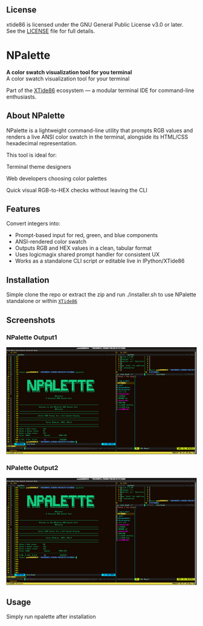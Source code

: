 ## License

xtide86 is licensed under the GNU General Public License v3.0 or later.  
See the [LICENSE](./LICENSE) file for full details.

# NPalette

**A color swatch visualization tool for you terminal**  
A color swatch visualization tool for your terminal

Part of the [XTide86](https://github.com/logicmagix/XTide86) ecosystem — a modular terminal IDE for command-line enthusiasts.

## About NPalette

NPalette is a lightweight command-line utility that prompts RGB values and renders a live ANSI color swatch in the terminal, alongside its HTML/CSS hexadecimal representation.

This tool is ideal for:

Terminal theme designers

Web developers choosing color palettes

Quick visual RGB-to-HEX checks without leaving the CLI

## Features

Convert integers into:
  - Prompt-based input for red, green, and blue components
  - ANSI-rendered color swatch
  - Outputs RGB and HEX values in a clean, tabular format
  - Uses logicmagix shared prompt handler for consistent UX
  - Works as a standalone CLI script *or* editable live in IPython/XTide86

## Installation
Simple clone the repo or extract the zip and run ./installer.sh to use NPalette standalone or within [`XTide86`](https://github.com/logicmagix/XTide86)
        

## Screenshots

### NPalette Output1
![NPalette_Output1](Screenshots/Screenshot1.png)

### NPalette Output2
![NPalette_Output2](Screenshots/Screenshot2.png)


## Usage
Simply run npalette after installation




